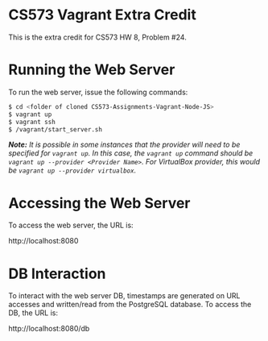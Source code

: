 # CS573 Vagrant Extra Credit

This is the extra credit for CS573 HW 8, Problem #24.

# Running the Web Server

To run the web server, issue the following commands:

```sh
$ cd <folder of cloned CS573-Assignments-Vagrant-Node-JS>
$ vagrant up
$ vagrant ssh
$ /vagrant/start_server.sh
```
_**Note:** It is possible in some instances that the provider will need to be specified for `vagrant up`. In this case, the `vagrant up` command should be `vagrant up --provider <Provider Name>`. For VirtualBox provider, this would be `vagrant up --provider virtualbox`._

# Accessing the Web Server

To access the web server, the URL is:

http://localhost:8080

# DB Interaction

To interact with the web server DB, timestamps are generated on URL accesses and written/read from the PostgreSQL database. To access the DB, the URL is:

http://localhost:8080/db
